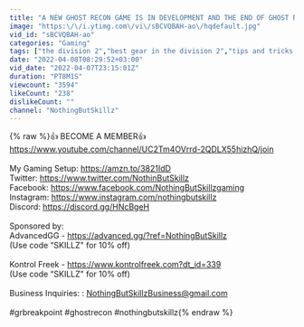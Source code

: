 ```yaml
---
title: "A NEW GHOST RECON GAME IS IN DEVELOPMENT AND THE END OF GHOST RECON BREAKPOINT IS HERE!"
image: "https:\/\/i.ytimg.com\/vi\/sBCVQBAH-ao\/hqdefault.jpg"
vid_id: "sBCVQBAH-ao"
categories: "Gaming"
tags: ["the division 2","best gear in the division 2","tips and tricks for the division 2"]
date: "2022-04-08T08:29:52+03:00"
vid_date: "2022-04-07T23:15:01Z"
duration: "PT8M1S"
viewcount: "3594"
likeCount: "238"
dislikeCount: ""
channel: "NothingButSkillz"
---
```

{% raw %}👍 BECOME A MEMBER👍 <a rel="nofollow" target="blank" href="https://www.youtube.com/channel/UC2Tm4OVrrd-2QDLX55hizhQ/join">https://www.youtube.com/channel/UC2Tm4OVrrd-2QDLX55hizhQ/join</a><br /><br />My Gaming Setup: <a rel="nofollow" target="blank" href="https://amzn.to/3821IdD">https://amzn.to/3821IdD</a><br />Twitter: <a rel="nofollow" target="blank" href="https://www.twitter.com/NothinButSkillz">https://www.twitter.com/NothinButSkillz</a><br />Facebook: <a rel="nofollow" target="blank" href="https://www.facebook.com/NothingButSkillzgaming">https://www.facebook.com/NothingButSkillzgaming</a><br />Instagram: <a rel="nofollow" target="blank" href="https://www.instagram.com/nothingbutskillz">https://www.instagram.com/nothingbutskillz</a><br />Discord: <a rel="nofollow" target="blank" href="https://discord.gg/HNcBgeH">https://discord.gg/HNcBgeH</a><br /><br />Sponsored by:<br />AdvancedGG - <a rel="nofollow" target="blank" href="https://advanced.gg/?ref=NothingButSkillz">https://advanced.gg/?ref=NothingButSkillz</a><br />(Use code “SKILLZ&quot; for 10% off)<br /><br />Kontrol Freek - <a rel="nofollow" target="blank" href="https://www.kontrolfreek.com?dt_id=339">https://www.kontrolfreek.com?dt_id=339</a><br />(Use code “SKILLZ&quot; for 10% off)<br /><br />Business Inquiries: : NothingButSkillzBusiness@gmail.com<br /><br />#grbreakpoint #ghostrecon #nothingbutskillz{% endraw %}
